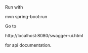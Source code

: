 Run with

mvn spring-boot:run

Go to

http://localhost:8080/swagger-ui.html

for api documentation.
